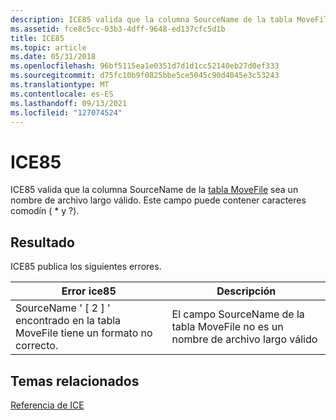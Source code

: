 ```yaml
---
description: ICE85 valida que la columna SourceName de la tabla MoveFile sea un nombre de archivo largo válido. Este campo puede contener caracteres comodín ( \* y ?).
ms.assetid: fce8c5cc-03b3-4dff-9648-ed137cfc5d1b
title: ICE85
ms.topic: article
ms.date: 05/31/2018
ms.openlocfilehash: 96bf5115ea1e0351d7d1d1cc52140eb27d0ef333
ms.sourcegitcommit: d75fc10b9f0825bbe5ce5045c90d4045e3c53243
ms.translationtype: MT
ms.contentlocale: es-ES
ms.lasthandoff: 09/13/2021
ms.locfileid: "127074524"
---
```

# <a name="ice85"></a>ICE85

ICE85 valida que la columna SourceName de la [tabla MoveFile](movefile-table.md) sea un nombre de archivo largo válido. Este campo puede contener caracteres comodín ( \* y ?).

## <a name="result"></a>Resultado

ICE85 publica los siguientes errores.



| Error ice85                                                      | Descripción                                                              |
|------------------------------------------------------------------|--------------------------------------------------------------------------|
| SourceName ' \[ 2 \] ' encontrado en la tabla MoveFile tiene un formato no correcto. | El campo SourceName de la tabla MoveFile no es un nombre de archivo largo válido |



 

## <a name="related-topics"></a>Temas relacionados

<dl> <dt>

[Referencia de ICE](ice-reference.md)
</dt> </dl>

 

 



